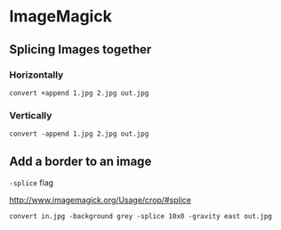 # ImageMagick

## Splicing Images together

### Horizontally

`convert +append 1.jpg 2.jpg out.jpg`

### Vertically

`convert -append 1.jpg 2.jpg out.jpg`


## Add a border to an image

`-splice` flag

http://www.imagemagick.org/Usage/crop/#splice

`convert in.jpg -background grey -splice 10x0 -gravity east out.jpg`

